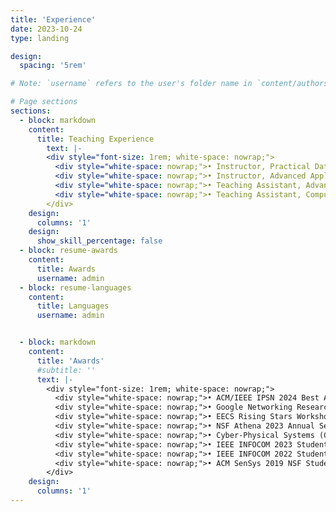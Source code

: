 ```yaml
---
title: 'Experience'
date: 2023-10-24
type: landing

design:
  spacing: '5rem'

# Note: `username` refers to the user's folder name in `content/authors/`

# Page sections
sections:
  - block: markdown
    content:
      title: Teaching Experience
        text: |-
        <div style="font-size: 1rem; white-space: nowrap;">
          <div style="white-space: nowrap;">• Instructor, Practical Data Analytics, Kennesaw State University, Spring 2025</div>
          <div style="white-space: nowrap;">• Instructor, Advanced Application Development, Kennesaw State University, Fall 2024</div>
          <div style="white-space: nowrap;">• Teaching Assistant, Advanced Topics in ECE/CS: Edge Computing, Duke University, Spring 2023</div>
          <div style="white-space: nowrap;">• Teaching Assistant, Computer Network Architectures, Duke University, Fall 2021</div>
        </div>
    design:
      columns: '1'
    design:
      show_skill_percentage: false
  - block: resume-awards
    content:
      title: Awards
      username: admin
  - block: resume-languages
    content:
      title: Languages
      username: admin


  - block: markdown
    content:
      title: 'Awards'
      #subtitle: ''
      text: |-
        <div style="font-size: 1rem; white-space: nowrap;">
          <div style="white-space: nowrap;">• ACM/IEEE IPSN 2024 Best Artifact Runner-up Award, May 2024</div>
          <div style="white-space: nowrap;">• Google Networking Research Summit 2023 Invited Attendee, Nov. 2023</div>
          <div style="white-space: nowrap;">• EECS Rising Stars Workshop 2023 Invited Attendee, Nov. 2023</div>
          <div style="white-space: nowrap;">• NSF Athena 2023 Annual Session Best Poster Runner-up Award, May 2023</div>
          <div style="white-space: nowrap;">• Cyber-Physical Systems (CPS) Rising Stars Workshop 2023 Invited Attendee, May 2023</div>
          <div style="white-space: nowrap;">• IEEE INFOCOM 2023 Student Travel Grant, April 2023</div>
          <div style="white-space: nowrap;">• IEEE INFOCOM 2022 Student Travel Grant, May 2022</div>
          <div style="white-space: nowrap;">• ACM SenSys 2019 NSF Student Travel Grant, Nov. 2019</div>
        </div> 
    design:
      columns: '1'
---
```

